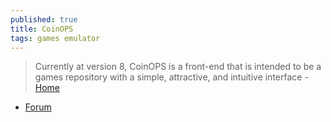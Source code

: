 ```yaml
---
published: true
title: CoinOPS
tags: games emulator
---
```

> Currently at version 8, CoinOPS is a front-end that is intended to be a games repository with a simple, attractive, and intuitive interface - [Home](https://www.tapatalk.com/groups/coinopsproject/site-faq-and-welcome-t4623.html)

- [Forum](https://www.tapatalk.com/groups/coinopsproject/)